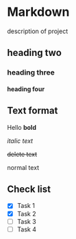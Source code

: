  # Markdown  
 description of project
 ## heading two
 ### heading three
 #### heading four

 ## Text format

 Hello **bold**

 *italic text*

 ~~delete text~~

 normal text

 ## Check list
 - [x] Task 1
 - [x] Task 2
 - [ ] Task 3
 - [ ] Task 4